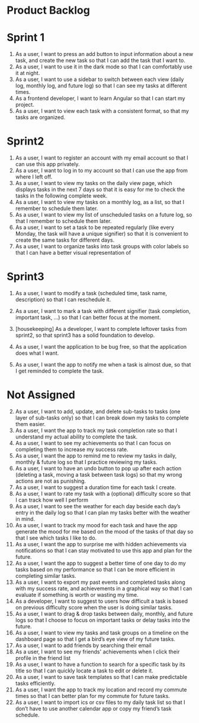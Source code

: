 ﻿# Product Backlog

# Sprint 1

1. As a user, I want to press an add button to input information about a new
   task, and create the new task so that I can add the task that I want to.
2. As a user, I want to use it in the dark mode so that I can comfortably use it
   at night.
3. As a user, I want to use a sidebar to switch between each view (daily log,
   monthly log, and future log) so that I can see my tasks at different times.
4. As a frontend developer, I want to learn Angular so that I can start my
   project.
5. As a user, I want to view each task with a consistent format, so that my
   tasks are organized.

# Sprint2

1. As a user, I want to register an account with my email account so that I can
   use this app privately.
2. As a user, I want to log in to my account so that I can use the app from
   where I left off.
3. As a user, I want to view my tasks on the daily view page, which displays
   tasks in the next 7 days so that it is easy for me to check the tasks in the
   following complete week.
4. As a user, I want to view my tasks on a monthly log, as a list, so that I
   remember to schedule them later.
5. As a user, I want to view my list of unscheduled tasks on a future log, so
   that I remember to schedule them later.
6. As a user, I want to set a task to be repeated regularly (like every Monday,
   the task will have a unique signifier) so that it is convenient to create the
   same tasks for different days.
7. As a user, I want to organize tasks into task groups with color labels so
   that I can have a better visual representation of

# Sprint3

1. As a user, I want to modify a task (scheduled time, task name, description)
   so that I can reschedule it.

2. As a user, I want to mark a task with different signifier (task completion,
   important task, …) so that I can better focus at the moment.
3. [housekeeping] As a developer, I want to complete leftover tasks from
   sprint2, so that sprint3 has a solid foundation to develop.
4. As a user, I want the application to be bug free, so that the application
   does what I want.
5. As a user, I want the app to notify me when a task is almost due, so that I
   get reminded to complete the task.

# Not Assigned

2. As a user, I want to add, update, and delete sub-tasks to tasks (one layer of
   sub-tasks only) so that I can break down my tasks to complete them easier.
3. As a user, I want the app to track my task completion rate so that I
   understand my actual ability to complete the task.
4. As a user, I want to see my achievements so that I can focus on completing
   them to increase my success rate.
5. As a user, I want the app to remind me to review my tasks in daily, monthly &
   future log so that I practice reviewing my tasks.
6. As a user, I want to have an undo button to pop up after each action
   (deleting a task, moving a task between task logs) so that my wrong actions
   are not as punishing.
7. As a user, I want to suggest a duration time for each task I create.
8. As a user, I want to rate my task with a (optional) difficulty score so that
   I can track how well I perform
9. As a user, I want to see the weather for each day beside each day’s entry in
   the daily log so that I can plan my tasks better with the weather in mind.
10. As a user, I want to track my mood for each task and have the app generate
    the mood for me based on the mood of the tasks of that day so that I see
    which tasks I like to do.
11. As a user, I want the app to surprise me with hidden achievements via
    notifications so that I can stay motivated to use this app and plan for the
    future.
12. As a user, I want the app to suggest a better time of one day to do my tasks
    based on my performance so that I can be more efficient in completing
    similar tasks.
13. As a user, I want to export my past events and completed tasks along with my
    success rate, and achievements in a graphical way so that I can evaluate if
    something is worth or wasting my time.
14. As a developer, I want to suggest to users how difficult a task is based on
    previous difficulty score when the user is doing similar tasks.
15. As a user, I want to drag & drop tasks between daily, monthly, and future
    logs so that I choose to focus on important tasks or delay tasks into the
    future.
16. As a user, I want to view my tasks and task groups on a timeline on the
    dashboard page so that I get a bird’s eye view of my future tasks.
17. As a user, I want to add friends by searching their email
18. As a user, I want to see my friends' achievements when I click their profile
    in the friend list
19. As a user, I want to have a function to search for a specific task by its
    title so that I can quickly locate a task to edit or delete it.
20. As a user, I want to save task templates so that I can make predictable
    tasks efficiently.
21. As a user, I want the app to track my location and record my commute times
    so that I can better plan for my commute for future tasks.
22. As a user, I want to import ics or csv files to my daily task list so that I
    don’t have to use another calendar app or copy my friend’s task schedule.
